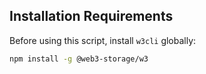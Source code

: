 ## Installation Requirements
Before using this script, install `w3cli` globally:
```sh
npm install -g @web3-storage/w3
